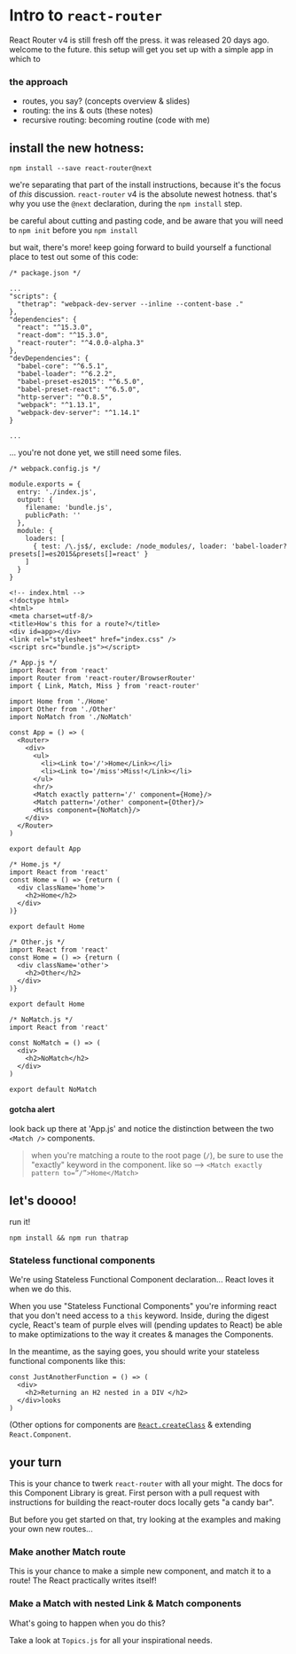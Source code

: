# Intro to `react-router`

React Router v4 is still fresh off the press. it was released 20 days ago. welcome to the future. this setup will get you set up with a simple app in which to

### the approach

* routes, you say? (concepts overview & slides)
* routing: the ins & outs (these notes)
* recursive routing: becoming routine (code with me)

## install the new hotness:

`npm install --save react-router@next`

we're separating that part of the install instructions, because it's the focus of *this* discussion. `react-router` v4 is the absolute newest hotness. that's why you use the `@next` declaration, during the `npm install` step.

be careful about cutting and pasting code, and be aware that you will need to `npm init` before you `npm install`

but wait, there's more! keep going forward to build yourself a functional place to test out some of this code:

````
/* package.json */

...
"scripts": {
  "thetrap": "webpack-dev-server --inline --content-base ."
},
"dependencies": {
  "react": "^15.3.0",
  "react-dom": "^15.3.0",
  "react-router": "^4.0.0-alpha.3"
},
"devDependencies": {
  "babel-core": "^6.5.1",
  "babel-loader": "^6.2.2",
  "babel-preset-es2015": "^6.5.0",
  "babel-preset-react": "^6.5.0",
  "http-server": "^0.8.5",
  "webpack": "^1.13.1",
  "webpack-dev-server": "^1.14.1"
}

...

````

... you're not done yet, we still need some files.

````
/* webpack.config.js */

module.exports = {
  entry: './index.js',
  output: {
    filename: 'bundle.js',
    publicPath: ''
  },
  module: {
    loaders: [
      { test: /\.js$/, exclude: /node_modules/, loader: 'babel-loader?presets[]=es2015&presets[]=react' }
    ]
  }
}
````

````
<!-- index.html -->
<!doctype html>
<html>
<meta charset=utf-8/>
<title>How's this for a route?</title>
<div id=app></div>
<link rel="stylesheet" href="index.css" />
<script src="bundle.js"></script>
````

````
/* App.js */
import React from 'react'
import Router from 'react-router/BrowserRouter'
import { Link, Match, Miss } from 'react-router'

import Home from './Home'
import Other from './Other'
import NoMatch from './NoMatch'

const App = () => (
  <Router>
    <div>
      <ul>
        <li><Link to='/'>Home</Link></li>
        <li><Link to='/miss'>Miss!</Link></li>
      </ul>
      <hr/>
      <Match exactly pattern='/' component={Home}/>
      <Match pattern='/other' component={Other}/>
      <Miss component={NoMatch}/>
    </div>
  </Router>
)

export default App

````

````
/* Home.js */
import React from 'react'
const Home = () => {return (
  <div className='home'>
    <h2>Home</h2>
  </div>
)}

export default Home
````

````
/* Other.js */
import React from 'react'
const Home = () => {return (
  <div className='other'>
    <h2>Other</h2>
  </div>
)}

export default Home
````

````
/* NoMatch.js */
import React from 'react'

const NoMatch = () => (
  <div>
    <h2>NoMatch</h2>
  </div>
)

export default NoMatch
````


#### gotcha alert

look back up there at 'App.js' and notice the distinction between the two `<Match />` components.

>when you're matching a route to the root page (`/`), be sure to use the "exactly" keyword in the component. like so --> `<Match exactly pattern to=”/”>Home</Match>`

## let's doooo!

run it!

`npm install && npm run thatrap`

### Stateless functional components

We're using Stateless Functional Component declaration... React loves it when we do this.

When you use "Stateless Functional Components" you're informing react that you don't need access to a `this` keyword. Inside, during the digest cycle, React's team of purple elves will (pending updates to React) be able to make optimizations to the way it creates & manages the Components.

In the meantime, as the saying goes, you should write your stateless functional components like this:

````
const JustAnotherFunction = () => (
  <div>
    <h2>Returning an H2 nested in a DIV </h2>
  </div>looks
)
````

(Other options for components are [`React.createClass`](http://devdocs.io/react/docs/top-level-api#react.createclass) & extending `React.Component`.

## your turn

This is your chance to twerk `react-router` with all your might. The docs for this Component Library is great. First person with a pull request with instructions for building the react-router docs locally gets "a candy bar".

But before you get started on that, try looking at the examples and making your own new routes...

### Make another Match route

This is your chance to make a simple new component, and match it to a route! The React practically writes itself!

### Make a Match with nested Link & Match components

What's going to happen when you do this?

Take a look at `Topics.js` for all your inspirational needs.
